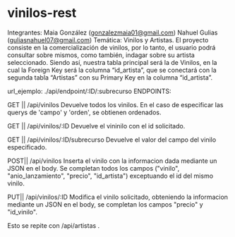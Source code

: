 # vinilos-rest

Integrantes: Maia González (gonzalezmaia01@gmail.com) Nahuel Gulias (guliasnahuel07@gmail.com) Temática: Vinilos y Artistas. El proyecto consiste en la comercialización de vinilos, por lo tanto, el usuario podrá consultar sobre mismos, como también, indagar sobre su artista seleccionado. Siendo así, nuestra tabla principal será la de Vinilos, en la cual la Foreign Key será la columna “id_artista”, que se conectará con la segunda tabla “Artistas” con su Primary Key en la columna “id_artista”.

url_ejemplo: ./api/endpoint/:ID/:subrecurso
ENDPOINTS:

GET || /api/vinilos                  Devuelve todos los vinilos. En el caso de especificar las querys de 'campo' y 'orden', se obtienen ordenados.

GET || /api/vinilos/:ID              Devuelve el vininilo con el id solicitado.

GET || /api/vinilos/:ID/subrecurso   Devuelve el valor del campo del vinilo especificado.

POST|| /api/vinilos                  Inserta el vinilo con la informacion dada mediante un JSON en el body. Se completan todos los campos ("vinilo", "anio_lanzamiento", "precio", "id_artista") exceptuando el id del mismo vinilo.

PUT|| /api/vinilos/:ID               Modifica el vinilo solicitado, obteniendo la informacion mediante un JSON en el body, se completan los campos "precio" y "id_vinilo".

Esto se repite con /api/artistas .
